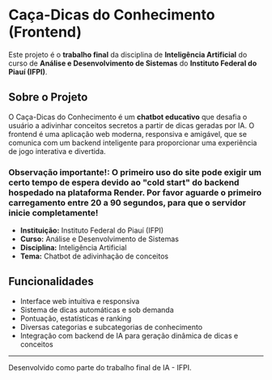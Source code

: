 # Caça-Dicas do Conhecimento (Frontend)

Este projeto é o **trabalho final** da disciplina de **Inteligência Artificial** do curso de **Análise e Desenvolvimento de Sistemas** do **Instituto Federal do Piauí (IFPI)**.

## Sobre o Projeto

O Caça-Dicas do Conhecimento é um **chatbot educativo** que desafia o usuário a adivinhar conceitos secretos a partir de dicas geradas por IA. O frontend é uma aplicação web moderna, responsiva e amigável, que se comunica com um backend inteligente para proporcionar uma experiência de jogo interativa e divertida.

### **Observação importante!:** O primeiro uso do site pode exigir um certo tempo de espera devido ao "cold start" do backend hospedado na plataforma Render. Por favor aguarde o primeiro carregamento entre 20 a 90 segundos, para que o servidor inicie completamente!

- **Instituição:** Instituto Federal do Piauí (IFPI)
- **Curso:** Análise e Desenvolvimento de Sistemas
- **Disciplina:** Inteligência Artificial
- **Tema:** Chatbot de adivinhação de conceitos

## Funcionalidades
- Interface web intuitiva e responsiva
- Sistema de dicas automáticas e sob demanda
- Pontuação, estatísticas e ranking
- Diversas categorias e subcategorias de conhecimento
- Integração com backend de IA para geração dinâmica de dicas e conceitos
---

Desenvolvido como parte do trabalho final de IA - IFPI. 
